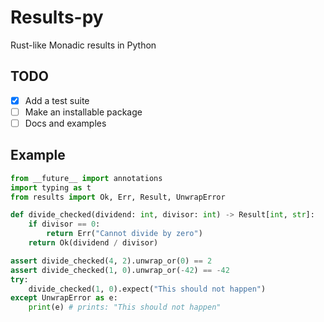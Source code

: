 # Results-py

Rust-like Monadic results in Python

## TODO

- [x] Add a test suite
- [ ] Make an installable package
- [ ] Docs and examples

## Example

```python
from __future__ import annotations
import typing as t
from results import Ok, Err, Result, UnwrapError

def divide_checked(dividend: int, divisor: int) -> Result[int, str]:
    if divisor == 0:
        return Err("Cannot divide by zero")
    return Ok(dividend / divisor)

assert divide_checked(4, 2).unwrap_or(0) == 2
assert divide_checked(1, 0).unwrap_or(-42) == -42
try:
    divide_checked(1, 0).expect("This should not happen")
except UnwrapError as e:
    print(e) # prints: "This should not happen"
```
